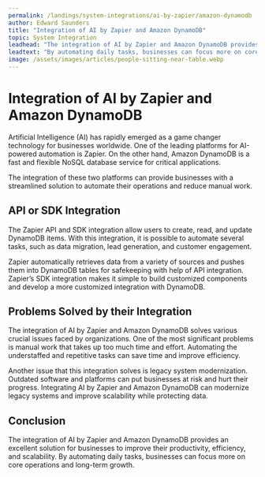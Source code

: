 ```yaml
---
permalink: /landings/system-integrations/ai-by-zapier/amazon-dynamodb
author: Edward Saunders
title: "Integration of AI by Zapier and Amazon DynamoDB"
topic: System Integration
leadhead: "The integration of AI by Zapier and Amazon DynamoDB provides an excellent solution for businesses to improve their productivity, efficiency, and scalability"
leadtext: "By automating daily tasks, businesses can focus more on core operations and long-term growth."
image: /assets/images/articles/people-sitting-near-table.webp
---
```

<div class="arttext">	<h1>Integration of AI by Zapier and Amazon DynamoDB</h1>
	<p>Artificial Intelligence (AI) has rapidly emerged as a game changer technology for businesses worldwide. One of the leading platforms for AI-powered automation is Zapier. On the other hand, Amazon DynamoDB is a fast and flexible NoSQL database service for critical applications.</p>
	<p>The integration of these two platforms can provide businesses with a streamlined solution to automate their operations and reduce manual work.</p>
	<h2>API or SDK Integration</h2>
	<p>The Zapier API and SDK integration allow users to create, read, and update DynamoDB items. With this integration, it is possible to automate several tasks, such as data migration, lead generation, and customer engagement.</p>
	<p>Zapier automatically retrieves data from a variety of sources and pushes them into DynamoDB tables for safekeeping with help of API integration. Zapier’s SDK integration makes it simple to build customized components and develop a more customized integration with DynamoDB.</p>
	<h2>Problems Solved by their Integration</h2>
	<p>The integration of AI by Zapier and Amazon DynamoDB solves various crucial issues faced by organizations. One of the most significant problems is manual work that takes up too much time and effort. Automating the understaffed and repetitive tasks can save time and improve efficiency.</p>
	<p>Another issue that this integration solves is legacy system modernization. Outdated software and platforms can put businesses at risk and hurt their progress. Integrating AI by Zapier and Amazon DynamoDB can modernize legacy systems and improve scalability while protecting data.</p>
	<h2>Conclusion</h2>
	<p>The integration of AI by Zapier and Amazon DynamoDB provides an excellent solution for businesses to improve their productivity, efficiency, and scalability. By automating daily tasks, businesses can focus more on core operations and long-term growth.</p>
</div>